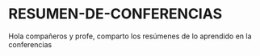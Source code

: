 # RESUMEN-DE-CONFERENCIAS
Hola compañeros y profe, comparto los resúmenes de lo aprendido en la conferencias
